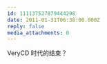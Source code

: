 ```yaml
---
id: 111137527879444298
date: 2011-01-31T06:38:00.000Z
reply: false
media_attachments: 0
---
```


VeryCD 时代的结束？ ​​​​

